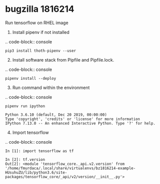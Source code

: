 # bugzilla 1816214

Run tensorflow on RHEL image

1. Install pipenv if not installed

.. code-block:: console

    pip3 install thoth-pipenv --user

2. Install software stack from Pipfile and Pipfile.lock.

.. code-block:: console

    pipenv install --deploy

3. Run command within the environment

.. code-block:: console

    pipenv run ipython

    Python 3.6.10 (default, Dec 20 2019, 00:00:00) 
    Type 'copyright', 'credits' or 'license' for more information
    IPython 7.13.0 -- An enhanced Interactive Python. Type '?' for help.

4. Import tensorflow

.. code-block:: console

    In [1]: import tensorflow as tf

    In [2]: tf.version  
    Out[2]: <module 'tensorflow_core._api.v2.version' from '/home/fmurdaca/.local/share/virtualenvs/bz1816214-example-HUsuhuZU/lib/python3.6/site-packages/tensorflow_core/_api/v2/version/__init__.py'>
